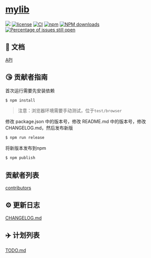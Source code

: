 # [mylib](https://github.com/hongjia/mylib)

[![](https://img.shields.io/badge/Powered%20by-jslib%20base-brightgreen.svg)](https://github.com/yanhaijing/jslib-base)
[![license](https://img.shields.io/badge/license-MIT-blue.svg)](https://github.com/hongjia/mylib/blob/master/LICENSE)
[![CI](https://github.com/hongjia/mylib/actions/workflows/ci.yml/badge.svg?branch=master)](https://github.com/hongjia/mylib/actions/workflows/ci.yml)
[![npm](https://img.shields.io/badge/npm-0.1.0-orange.svg)](https://www.npmjs.com/package/@ml-cli/build)
[![NPM downloads](http://img.shields.io/npm/dm/mylib.svg?style=flat-square)](http://www.npmtrends.com/@ml-cli/build)
[![Percentage of issues still open](http://isitmaintained.com/badge/open/hongjia/mylib.svg)](http://isitmaintained.com/project/hongjia/mylib 'Percentage of issues still open')

## :bookmark_tabs: 文档

[API](./doc/api.md)

## :kissing_heart: 贡献者指南

首次运行需要先安装依赖

```bash
$ npm install
```

> 注意：浏览器环境需要手动测试，位于`test/browser`

修改 package.json 中的版本号，修改 README.md 中的版本号，修改 CHANGELOG.md，然后发布新版

```bash
$ npm run release
```

将新版本发布到npm

```bash
$ npm publish
```

## 贡献者列表

[contributors](https://github.com/hongjia/mylib/graphs/contributors)

## :gear: 更新日志

[CHANGELOG.md](./CHANGELOG.md)

## :airplane: 计划列表

[TODO.md](./TODO.md)
